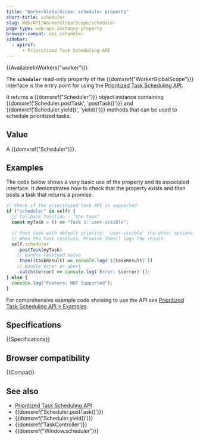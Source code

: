 ```yaml
---
title: "WorkerGlobalScope: scheduler property"
short-title: scheduler
slug: Web/API/WorkerGlobalScope/scheduler
page-type: web-api-instance-property
browser-compat: api.scheduler
sidebar:
  - apiref:
      - Prioritized Task Scheduling API
---
```


{{AvailableInWorkers("worker")}}

The **`scheduler`** read-only property of the {{domxref("WorkerGlobalScope")}} interface is the entry point for using the [Prioritized Task Scheduling API](/en-US/docs/Web/API/Prioritized_Task_Scheduling_API).

It returns a {{domxref("Scheduler")}} object instance containing {{domxref('Scheduler.postTask', 'postTask()')}} and {{domxref('Scheduler.yield()', 'yield()')}} methods that can be used to schedule prioritized tasks.

## Value

A {{domxref("Scheduler")}}.

## Examples

The code below shows a very basic use of the property and its associated interface.
It demonstrates how to check that the property exists and then posts a task that returns a promise.

```js
// Check if the prioritized task API is supported
if ("scheduler" in self) {
  // Callback function - "the task"
  const myTask = () => "Task 1: user-visible";

  // Post task with default priority: 'user-visible' (no other options)
  // When the task resolves, Promise.then() logs the result.
  self.scheduler
    .postTask(myTask)
    // Handle resolved value
    .then((taskResult) => console.log(`${taskResult}`))
    // Handle error or abort
    .catch((error) => console.log(`Error: ${error}`));
} else {
  console.log("Feature: NOT Supported");
}
```

For comprehensive example code showing to use the API see [Prioritized Task Scheduling API > Examples](/en-US/docs/Web/API/Prioritized_Task_Scheduling_API#examples).

## Specifications

{{Specifications}}

## Browser compatibility

{{Compat}}

## See also

- [Prioritized Task Scheduling API](/en-US/docs/Web/API/Prioritized_Task_Scheduling_API)
- {{domxref('Scheduler.postTask()')}}
- {{domxref('Scheduler.yield()')}}
- {{domxref('TaskController')}}
- {{domxref("Window.scheduler")}}
